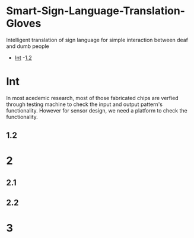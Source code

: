 # Smart-Sign-Language-Translation-Gloves
Intelligent translation of sign language for simple interaction between deaf and dumb people
- [Int](#Int)
    -[1.2](#1.2)
# Int
In most acedemic research, most of those fabricated chips are verfied through testing machine to check the input and output pattern's functionality. However for sensor design, we need a platform to check the functionality.
## 1.2
# 2
## 2.1
## 2.2
# 3

